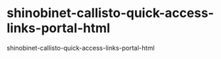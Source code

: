 # shinobinet-callisto-quick-access-links-portal-html
shinobinet-callisto-quick-access-links-portal-html
